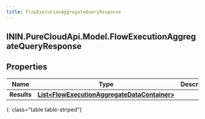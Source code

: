 ```yaml
---
title: FlowExecutionAggregateQueryResponse
---
```

## ININ.PureCloudApi.Model.FlowExecutionAggregateQueryResponse

## Properties

|Name | Type | Description | Notes|
|------------ | ------------- | ------------- | -------------|
| **Results** | [**List&lt;FlowExecutionAggregateDataContainer&gt;**](FlowExecutionAggregateDataContainer.html) |  | [optional] |
{: class="table table-striped"}


